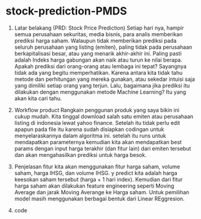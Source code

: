 # stock-prediction-PMDS
1. Latar belakang (PRD: Stock Price Prediction)
Setiap hari nya, hampir semua perusahaan sekuritas, media bisnis, para analis memberikan prediksi harga saham. Walaupun tidak memberikan prediksi pada seluruh perusahaan yang listing (emiten), paling tidak pada perusahaan berkapitalisasi besar, atau yang menarik akhir-akhir ini. Paling pasti adalah Indeks harga gabungan akan naik atau turun ke nilai berapa. Apakah prediksi dari orang-orang atau lembaga ini tepat? Sayangnya tidak ada yang begitu memperhatikan. Karena antara kita tidak tahu metode dan perhitungan yang mereka gunakan, atau sekedar intuisi saja yang dimiliki setiap orang yang terjun. Lalu, bagaimana jika prediksi itu dilakukan dengan menggunakan metode Machine Learning? Itu yang akan kita cari tahu.

2. Workflow product
Rangkain penggunan produk yang saya bikin ini cukup mudah. Kita tinggal download salah satu emiten atau perusahaan listing di indonesia lewat yahoo finance. Setelah itu tidak perlu edit apapun pada file itu karena sudah disiapkan codingan untuk menyelaraskannya dalam algoritma ini. setelah itu runs untuk mendapatkan parameternya kemudian kita akan mendapatkan best params dengan input harga terakhir (dan fitur lain) dari emiten tersebut dan akan mengahasilkan prediksi untuk harga besok.

3. Penjelasan fitur
kita akan menggunakan fitur harga saham, volume saham, harga IHSG, dan volume IHSG. y predict kita adalah harga keesokan saham tersebut (harga + 1 hari index). Kemudian dari fitur harga saham akan dilakukan feature engineering seperti Moving Average dan jarak Moving Averange ke Harga saham. Untuk pemilihan model masih menggunakan berbagai bentuk dari Linear REggresion.

4. code
